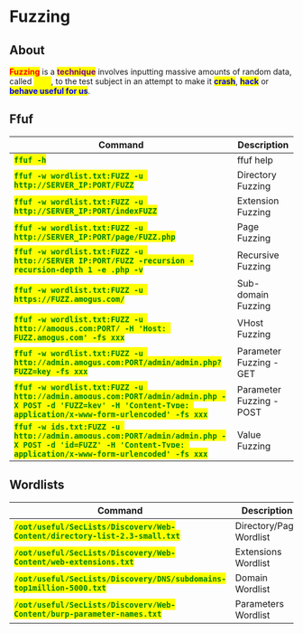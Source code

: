 # Fuzzing

## About

<mark style="color:red;">**Fuzzing**</mark> is a <mark style="color:purple;">**technique**</mark> involves inputting massive amounts of random data, called <mark style="color:yellow;">**fuzz**</mark>, to the test subject in an attempt to make it <mark style="color:blue;">**crash**</mark>, <mark style="color:blue;">**hack**</mark> or <mark style="color:blue;">**behave useful for us**</mark>.

## Ffuf

| **Command**                                                                                                                                                                                          | **Description**          |
| ---------------------------------------------------------------------------------------------------------------------------------------------------------------------------------------------------- | ------------------------ |
| <mark style="color:green;">**`ffuf -h`**</mark>                                                                                                                                                      | ffuf help                |
| <mark style="color:green;">**`ffuf -w wordlist.txt:FUZZ -u http://SERVER_IP:PORT/FUZZ`**</mark>                                                                                                      | Directory Fuzzing        |
| <mark style="color:green;">**`ffuf -w wordlist.txt:FUZZ -u http://SERVER_IP:PORT/indexFUZZ`**</mark>                                                                                                 | Extension Fuzzing        |
| <mark style="color:green;">**`ffuf -w wordlist.txt:FUZZ -u http://SERVER_IP:PORT/page/FUZZ.php`**</mark>                                                                                             | Page Fuzzing             |
| <mark style="color:green;">**`ffuf -w wordlist.txt:FUZZ -u http://SERVER_IP:PORT/FUZZ -recursion -recursion-depth 1 -e .php -v`**</mark>                                                             | Recursive Fuzzing        |
| <mark style="color:green;">**`ffuf -w wordlist.txt:FUZZ -u https://FUZZ.amogus.com/`**</mark>                                                                                                        | Sub-domain Fuzzing       |
| <mark style="color:green;">**`ffuf -w wordlist.txt:FUZZ -u http://amogus.com:PORT/ -H 'Host: FUZZ.amogus.com' -fs xxx`**</mark>                                                                      | VHost Fuzzing            |
| <mark style="color:green;">**`ffuf -w wordlist.txt:FUZZ -u http://admin.amogus.com:PORT/admin/admin.php?FUZZ=key -fs xxx`**</mark>                                                                   | Parameter Fuzzing - GET  |
| <mark style="color:green;">**`ffuf -w wordlist.txt:FUZZ -u http://admin.amogus.com:PORT/admin/admin.php -X POST -d 'FUZZ=key' -H 'Content-Type: application/x-www-form-urlencoded' -fs xxx`**</mark> | Parameter Fuzzing - POST |
| <mark style="color:green;">**`ffuf -w ids.txt:FUZZ -u http://admin.amogus.com:PORT/admin/admin.php -X POST -d 'id=FUZZ' -H 'Content-Type: application/x-www-form-urlencoded' -fs xxx`**</mark>       | Value Fuzzing            |

## Wordlists

| **Command**                                                                                                     | **Description**         |
| --------------------------------------------------------------------------------------------------------------- | ----------------------- |
| <mark style="color:green;">**`/opt/useful/SecLists/Discovery/Web-Content/directory-list-2.3-small.txt`**</mark> | Directory/Page Wordlist |
| <mark style="color:green;">**`/opt/useful/SecLists/Discovery/Web-Content/web-extensions.txt`**</mark>           | Extensions Wordlist     |
| <mark style="color:green;">**`/opt/useful/SecLists/Discovery/DNS/subdomains-top1million-5000.txt`**</mark>      | Domain Wordlist         |
| <mark style="color:green;">**`/opt/useful/SecLists/Discovery/Web-Content/burp-parameter-names.txt`**</mark>     | Parameters Wordlist     |
